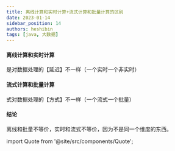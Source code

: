 ```yaml
---
title: 离线计算和实时计算+流式计算和批量计算的区别
date: 2023-01-14
sidebar_position: 14
authors: heshibin
tags: [java, 大数据]
---
```




#### 离线计算和实时计算
是对数据处理的【延迟】不一样（一个实时一个非实时）

#### 流式计算和批量计算
式对数据处理的【方式】不一样（一个流式一个批量）

#### 结论
离线和批量不等价，实时和流式不等价，因为不是同一个维度的东西。



import Quote from '@site/src/components/Quote';

> <Quote></Quote>
